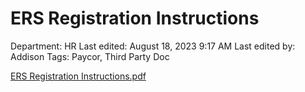 # ERS Registration Instructions

Department: HR
Last edited: August 18, 2023 9:17 AM
Last edited by: Addison
Tags: Paycor, Third Party Doc

[ERS Registration Instructions.pdf](ERS_Registration_Instructions.pdf)